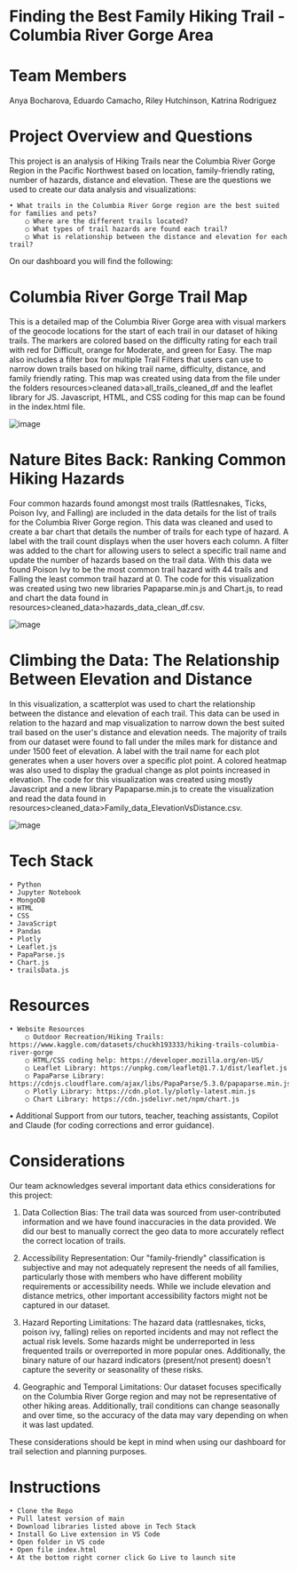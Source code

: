 # Finding the Best Family Hiking Trail - Columbia River Gorge Area

# Team Members
Anya Bocharova,
Eduardo Camacho,
Riley Hutchinson,
Katrina Rodriguez

# Project Overview and Questions
This project is an analysis of Hiking Trails near the Columbia River Gorge Region in the Pacific Northwest based on location, family-friendly rating, number of hazards, distance and elevation. These are the questions we used to create our data analysis and visualizations:

    • What trails in the Columbia River Gorge region are the best suited for families and pets?
        ○ Where are the different trails located? 
        ○ What types of trail hazards are found each trail?
        ○ What is relationship between the distance and elevation for each trail?

On our dashboard you will find the following:

# Columbia River Gorge Trail Map
This is a detailed map of the Columbia River Gorge area with visual markers of the geocode locations for the start of each trail in our dataset of hiking trails. The markers are colored based on the difficulty rating for each trail with red for Difficult, orange for Moderate, and green for Easy. The map also includes a filter box for multiple Trail Filters that users can use to narrow down trails based on hiking trail name, difficulty, distance, and family friendly rating. This map was created using data from the file under the folders resources>cleaned data>all_trails_cleaned_df and the leaflet library for JS. Javascript, HTML, and CSS coding for this map can be found in the index.html file.

![image](https://github.com/user-attachments/assets/39fa4ba9-5c73-4c34-8db7-1d6587738af9)

# Nature Bites Back: Ranking Common Hiking Hazards
Four common hazards found amongst most trails (Rattlesnakes, Ticks, Poison Ivy, and Falling) are included in the data details for the list of trails for the Columbia River Gorge region. This data was cleaned and used to create a bar chart that details the number of trails for each type of hazard. A label with the trail count displays when the user hovers each column. A filter was added to the chart for allowing users to select a specific trail name and update the number of hazards based on the trail data. With this data we found Poison Ivy to be the most common trail hazard with 44 trails and Falling the least common trail hazard at 0. The code for this visualization was created using two new libraries Papaparse.min.js and Chart.js, to read and chart the data found in resources>cleaned_data>hazards_data_clean_df.csv.

![image](https://github.com/user-attachments/assets/d60a637c-849f-484c-bfe5-96170151c5ea)

# Climbing the Data: The Relationship Between Elevation and Distance
In this visualization, a scatterplot was used to chart the relationship between the distance and elevation of each trail. This data can be used in relation to the hazard and map visualization to narrow down the best suited trail based on the user's distance and elevation needs. The majority of trails from our dataset were found to fall under the  miles mark for distance and under 1500 feet of elevation. A label with the trail name for each plot generates when a user hovers over a specific plot point. A colored heatmap was also used to display the gradual change as plot points increased in elevation. The code for this visualization was created using mostly Javascript and a new library Papaparse.min.js to create the visualization and read the data found in resources>cleaned_data>Family_data_ElevationVsDistance.csv.

![image](https://github.com/user-attachments/assets/bb9ef5fd-0e53-4643-934e-31e8e71aa777)

# Tech Stack
	• Python
	• Jupyter Notebook
	• MongoDB
	• HTML
	• CSS
	• JavaScript
	• Pandas
 	• Plotly
	• Leaflet.js
	• PapaParse.js
	• Chart.js
   	• trailsData.js
       
# Resources

    • Website Resources
        ○ Outdoor Recreation/Hiking Trails: https://www.kaggle.com/datasets/chuckh193333/hiking-trails-columbia-river-gorge 
		○ HTML/CSS coding help: https://developer.mozilla.org/en-US/
        ○ Leaflet Library: https://unpkg.com/leaflet@1.7.1/dist/leaflet.js
		○ PapaParse Library: https://cdnjs.cloudflare.com/ajax/libs/PapaParse/5.3.0/papaparse.min.js
 		○ Plotly Library: https://cdn.plot.ly/plotly-latest.min.js
        ○ Chart Library: https://cdn.jsdelivr.net/npm/chart.js
	
• Additional Support from our tutors, teacher, teaching assistants, Copilot and Claude (for coding corrections and error guidance).

# Considerations


Our team acknowledges several important data ethics considerations for this project:

1. Data Collection Bias: The trail data was sourced from user-contributed information and we have found inaccuracies in the data provided. We did our best to manually correct the geo data to more accurately reflect the correct location of trails.

2. Accessibility Representation: Our "family-friendly" classification is subjective and may not adequately represent the needs of all families, particularly those with members who have different mobility requirements or accessibility needs. While we include elevation and distance metrics, other important accessibility factors might not be captured in our dataset.

3. Hazard Reporting Limitations: The hazard data (rattlesnakes, ticks, poison ivy, falling) relies on reported incidents and may not reflect the actual risk levels. Some hazards might be underreported in less frequented trails or overreported in more popular ones. Additionally, the binary nature of our hazard indicators (present/not present) doesn't capture the severity or seasonality of these risks.

4. Geographic and Temporal Limitations: Our dataset focuses specifically on the Columbia River Gorge region and may not be representative of other hiking areas. Additionally, trail conditions can change seasonally and over time, so the accuracy of the data may vary depending on when it was last updated.

These considerations should be kept in mind when using our dashboard for trail selection and planning purposes.

# Instructions

	• Clone the Repo
	• Pull latest version of main
	• Download libraries listed above in Tech Stack
	• Install Go Live extension in VS Code
	• Open folder in VS code
	• Open file index.html 
	• At the bottom right corner click Go Live to launch site
